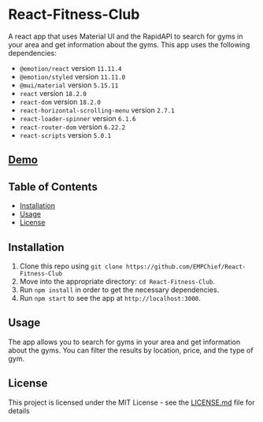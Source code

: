 # React-Fitness-Club
A react app that uses Material UI and the RapidAPI to search for gyms in your area and get information about the gyms. This app uses the following dependencies:

- `@emotion/react` version `11.11.4`
- `@emotion/styled` version `11.11.0`
- `@mui/material` version `5.15.11`
- `react` version `18.2.0`
- `react-dom` version `18.2.0`
- `react-horizontal-scrolling-menu` version `2.7.1`
- `react-loader-spinner` version `6.1.6`
- `react-router-dom` version `6.22.2`
- `react-scripts` version `5.0.1`

## [Demo](https://fitness.empchief.com/)


## Table of Contents

- [Installation](#installation)
- [Usage](#usage)
- [License](#license)

## Installation

1. Clone this repo using `git clone https://github.com/EMPChief/React-Fitness-Club`
2. Move into the appropriate directory: `cd React-Fitness-Club`.<br />
3. Run `npm install` in order to get the necessary dependencies.<br />
4. Run `npm start` to see the app at `http://localhost:3000`.

## Usage

The app allows you to search for gyms in your area and get information about the gyms. You can filter the results by location, price, and the type of gym.

## License

This project is licensed under the MIT License - see the [LICENSE.md](LICENSE.md) file for details

